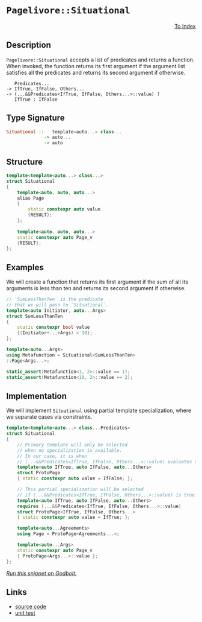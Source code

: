 <!-- Copyright 2024 Feng Mofan
SPDX-License-Identifier: Apache-2.0 -->

# `Pagelivore::Situational`

<p style='text-align: right;'><a href="../../../index.md#algorithms-2">To Index</a></p>

## Description

`Pagelivore::Situational` accepts a list of predicates and returns a function.
When invoked, the function returns its first argument if the argument list satisfies all the predicates and returns its second argument if otherwise.

<pre><code>   Predicates...
-> IfTrue, IfFalse, Others...
-> (...&&Predicates&lt;IfTrue, IfFalse, Others...&gt;::value) ?
   IfTrue : IfFalse</code></pre>

## Type Signature

```Haskell
Situational ::   template<auto...> class...
              -> auto...
              -> auto
```

## Structure

```C++
template<template<auto...> class...>
struct Situational
{
    template<auto, auto, auto...>
    alias Page
    {
        static constexpr auto value
        {RESULT};
    };
    
    template<auto, auto, auto...>
    static constexpr auto Page_v
    {RESULT};
};
```

## Examples

We will create a function that returns its first argument if the sum of all its arguments is less than ten and returns its second argument if otherwise.

```C++
// `SumLessThanTen` is the predicate
// that we will pass to `Situational`.
template<auto Initiator, auto...Args>
struct SumLessThanTen
{
    static constexpr bool value
    {(Initiator+...+Args) < 10};
};

template<auto...Args>
using Metafunction = Situational<SumLessThanTen>
::Page<Args...>;

static_assert(Metafunction<1, 2>::value == 1);
static_assert(Metafunction<10, 2>::value == 2);
```

## Implementation

We will implement `Situational` using partial template specialization, where we separate cases via constraints.

```C++
template<template<auto...> class...Predicates>
struct Situational
{
    // Primary template will only be selected
    // when no specialization is available.
    // In our case, it is when
    // (...&&Predicates<IfTrue, IfFalse, Others...>::value) evaluates to false.
    template<auto IfTrue, auto IfFalse, auto...Others>
    struct ProtoPage
    { static constexpr auto value = IfFalse; };

    // This partial specialization will be selected
    // if (...&&Predicates<IfTrue, IfFalse, Others...>::value) is true.
    template<auto IfTrue, auto IfFalse, auto...Others>
    requires (...&&Predicates<IfTrue, IfFalse, Others...>::value)
    struct ProtoPage<IfTrue, IfFalse, Others...> 
    { static constexpr auto value = IfTrue; };

    template<auto...Agreements>
    using Page = ProtoPage<Agreements...>;

    template<auto...Args>
    static constexpr auto Page_v
    { ProtoPage<Args...>::value };
};
```

[*Run this snippet on Godbolt.*](https://godbolt.org/#z:OYLghAFBqd5QCxAYwPYBMCmBRdBLAF1QCcAaPECAMzwBtMA7AQwFtMQByARg9KtQYEAysib0QXACx8BBAKoBnTAAUAHpwAMvAFYTStJg1DIApACYAQuYukl9ZATwDKjdAGFUtAK4sGe1wAyeAyYAHI%2BAEaYxHoADqgKhE4MHt6%2BcQlJAkEh4SxRMVy2mPaOAkIETMQEqT5%2BRXaYDskVVQQ5YZHRegqV1bXpDX3twZ353VwAlLaoXsTI7BwEmCyxBssmAMxuy6vrmFtuTF5EAHTnW9gA1MgGCgrnp8rEmPiiywqXJhoAgr3EXgcVyEhC8TDKzFo3x%2BJgA7FZflckVcAPQoq7PPAsKoATyuuzW4MwVwA7nRaFcBLQ8VEro0HK9ocjUeiSQhGFcGKg6bEmngxHgAF7g5JXPAKK5MABuTDoTAi9FOTORaKuAEkGJS5jcmEpSGKCGKJWzGMqkaqII9zAA2G3PV54d6YT7bNVUAAqAMw%2BrdADExHqrgB5Ajs4gPC6bbAgEAy7yYSZXTBxsEffHcqgBzBKxHIgn7Q7HIjqj1e/VF7l%2BrPlk6oR4hsMu7BmukEAFA56oIjKJjAA65pFwiytkXIG4CXqYVSxYiS2tXFPErYAERL/toSi2w7hy630JbqvdCHFV1ibX5FIUvOQF6FIoEpPJV1p9OW6AP6LwVCulouZlt/72m8RIum4bqel43prtWwahtEEZKlGMaLomJ5tpBOY/My%2BZEoW87gWWc7FlWG5QRW9ZweGXwDlcLwAI5eHgLwSr%2BSr/naLzAR8hwEZBPpUOugYNvBVpIbGYiQZMLb/IChqdt2vYHK6pZ8dBpH6sJ4aidcLZDiOjhjmgDCTtOs4VguElLpsq68Up26wrumwIjCNE4Rs2zkecPzAC8KyMAQTYtl4iRGBiilXCuGLEF2qA9n2hzeb5bCCAhXxOfurkrIS7lHLWjw/MQwCBTRvSjuOxnLKZRHcnFmAAPpSrp8JRTFtUJYVqViYuEUOXuvw7n1Lk/CiABUY3jRNk0otCo3jVc7rOgFVwTdNvyzZNG1jatQ2qiY1oaEIPgBM6ChHoYC0MHtGhGvi7Knpxjq4Wt6KhuCpLEmStAUme9zphF%2B0ggQqbJGIV2YW5Sm5cRDBJOCJA1mcXkddRfzoUCh0sMd9xnQwF37vC0mVAZ5UmTOz6oJ4Fnxk1FgQBqsNEMQ1hWpYBVFYmhxXFwGgDel/W9XzQ0Q3hiOnGzxU/MFwTAFcACymCVFQXgMM0D6RYDwMCKD2wY1jp0IOdppRtCMZtds4vaYN0KlQZdW6ko1QQPLivK6rl3bEUVxmJcyGWRF1mRVMg0246dv3NEBBOwrTBKyrEKHNz%2Bre11fsrpFZhSU5HDTLQnAAKy8H4HBaKQqCcG41jWHSszzEuZibDwpAEJo2fTAA1iAsIaKcmxmFwsKbJskhmBoAAcsIAJyj9IuccJIvAsBIGgaKQRcl2XHC8AoIAr83xfZ6QcCwDAiAgLMBCxCc5CUGgqx0NEoSsIsqij9aAC01qSFcwDIGOUinGYXgDpGZ4HQHofgggRBiHYFIGQghFAqHUPvUgugigkmIEwWInAeA53zoXFupdOBBhOJfQ0qBvwv3fp/b%2Bv8uaSAAT%2BDwd96CznMA3SYvA95aGmBAJAt9Yj3zIBQCA/DBEgGAFIMwfA6DLHDJQCIBCIjBFxNg3gSjmDEBxEGCI2gmh70brfZKBAgwMGpAQrAEQvDACOF9be3BeBYGxEYcQyD8AvGaFKZ0BCpxNBOIsRuwRlizxLrQPAEQMGaI8FgAhbYsSqNIJ44gEQEiYGXCsQwwBQlGBbtMKgBgioADU8CYBJEGXkRdG4QOEKIcQsCqkILUAQ1B%2BgMkoErpYfQYTt6QGmKgWIEI7Fv16O%2BayphLDWBHrwVAiTiCgK8T04opRkguAYO4TwdR/CrI6HkAoGREgQgGPUUg8R9nJG2V0Qoiy9EtGGIcnoJRrnlGGOc8YlzSr9HWYMWwzzRg7ImNMBQNcFgSFwRwAuq8CEbyuJQj%2BX8f5/3oWYH8uBCAkAivXKYnCcnTHZEwLAMQIDtxAJITYpwJ6bFhJIDQw9JD7Q0Hna0E99CcHnqQReDdTjWi4NaUeU9uV50kFwPO5LrQQuQRvLeO8m45MPifXhZ8SFX2EaIlhj82CcCqCwKUsI35MBuAYUKXAJ6nC4KcEuwCSCgPAbIKBtTpD1KUI05BugpHoMwao0F4K15TKIYqsh35NXat1fqjJXNjWmuuhAJhAiWHot7hw6V%2B8eF8NQMw6I18RGppjd0QNOrbgZKNYnGgtBZHbwgAo5B6iVH2NIFWzR2jdEOHiYY/yJizGuMwJY6xYgNzxMcRklxJc3HXM8XY81qhfHLHiYEkoBDQnhNxFExYJdYmLxrYk5JSg0lOMydLGVeTewKCKSUspjB4lVNtTA%2B1sgGlIJLi6lp2SxlWA6fO7phLS79OSIM4ZK5n0TPXjMuZ76AUPLdistZaQjmBF%2BRcvZWQUifKOSchDLzdkNDAxCVoHyoP3KWU8toaGJjfLaHcoYhHYOvJBTMOYwKpjMrBfg8VnBJTEC1TqvV%2BbDXhrNci/AjM42YsTdwnFmA8XdA/bPVl7LjXUthMK2EA8aWfyKN6whm9bBSq4QfI%2Bp9z6kIzSqh%2BT8NVseoSwBQUoxxSiNacfYvQgH8ctWAooF6alXrgfIR1d6dAgE2KQN1WD7GeqY%2BvX1F8TiUgDWZr%2BFmrMLls/Zw0Uas2CLjZsBN2nk0oFSywwzuXuhWdiLEBqRq6pJbtjF6RJb4LyMUcozR8S61aJ0Xo5tqajFtpxOYztVibG9prf25xy6HFMRHV45BPjkB%2BOnYIWdyD50RJxEumJsy12Nw3Sk7dA691Jr4Pko9xTSnlPPTa9zEhr3wO800vzj7jDtJsG%2B%2BAvSv0Tk4CiYZbTxmWEmaXIDWAQNXPAxAVwZHSAwdyHBooKGDlIfgxCIjbzMM3NI3DjD%2BGGDYZGJDqj5GcMbLx9jsY6GAVApgSFsVYWOCsZYOZyz1nEsgWSyigTbChNZdE%2BJgloLpMgDMMaweec87Uu5hoQesIeWU59Rp7eu9sWkA7vzzlsJR7/mtHnSeXAR7cqkbPTYoXpdYqTaCwBUv1NG5Ewk%2BCyzJBAA%3D%3D%3D)

## Links

- [source code](../../../../conceptrodon/pagelivore/situational.hpp)
- [unit test](../../../../tests/unit/metafunctions/pagelivore/situational.test.hpp)
